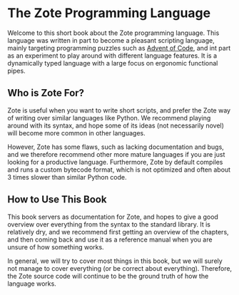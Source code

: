 # The Zote Programming Language

Welcome to this short book about the Zote programming language. This language was written in part to become a pleasant scripting language, mainly targeting programming puzzles such as [Advent of Code](https://adventofcode.com), and int part as an experiment to play around with different language features. It is a dynamically typed language with a large focus on ergonomic functional pipes.

## Who is Zote For?

Zote is useful when you want to write short scripts, and prefer the Zote way of writing over similar languages like Python. We recommend playing around with its syntax, and hope some of its ideas (not necessarily novel) will become more common in other languages.

However, Zote has some flaws, such as lacking documentation and bugs, and we therefore recommend other more mature languages if you are just looking for a productive language. Furthermore, Zote by default compiles and runs a custom bytecode format, which is not optimized and often about 3 times slower than similar Python code.

## How to Use This Book

This book servers as documentation for Zote, and hopes to give a good overview over everything from the syntax to the standard library. It is relatively dry, and we recommend first getting an overview of the chapters, and then coming back and use it as a reference manual when you are unsure of how something works.

In general, we will try to cover most things in this book, but we will surely not manage to cover everything (or be correct about everything). Therefore, the Zote source code will continue to be the ground truth of how the language works.
